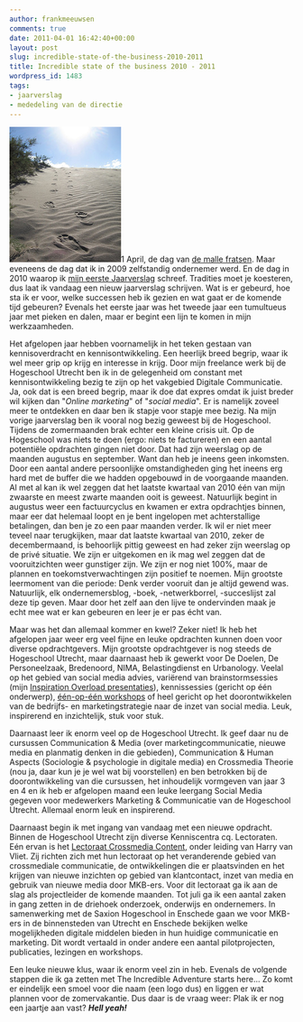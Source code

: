 ```yaml
---
author: frankmeeuwsen
comments: true
date: 2011-04-01 16:42:40+00:00
layout: post
slug: incredible-state-of-the-business-2010-2011
title: Incredible state of the business 2010 - 2011
wordpress_id: 1483
tags:
- jaarverslag
- mededeling van de directie
---
```


[![](../images/uploadimages/113055330_c4b616bcda_m.jpg)](../images/uploadimages/113055330_c4b616bcda_m.jpg)1 April, de dag van [de malle fratsen](http://twitter.com/#!/search/fe11). Maar eveneens de dag dat ik in 2009 zelfstandig ondernemer werd. En de dag in 2010 waarop ik [mijn eerste Jaarverslag](http://incredibleadventure.nl/2010/04/jaarverslag-2010/) schreef. Tradities moet je koesteren, dus laat ik vandaag een nieuw jaarverslag schrijven. Wat is er gebeurd, hoe sta ik er voor, welke successen heb ik gezien en wat gaat er de komende tijd gebeuren? Evenals het eerste jaar was het tweede jaar een tumultueus jaar met pieken en dalen, maar er begint een lijn te komen in mijn werkzaamheden.

<!-- more -->

Het afgelopen jaar hebben voornamelijk in het teken gestaan van kennisoverdracht en kennisontwikkeling. Een heerlijk breed begrip, waar ik wel meer grip op krijg en interesse in krijg. Door mijn freelance werk bij de Hogeschool Utrecht ben ik in de gelegenheid om constant met kennisontwikkeling bezig te zijn op het vakgebied Digitale Communicatie. Ja, ook dat is een breed begrip, maar ik doe dat expres omdat ik juist breder wil kijken dan "_Online marketing_" of "_social media_". Er is namelijk zoveel meer te ontdekken en daar ben ik stapje voor stapje mee bezig. Na mijn vorige jaarverslag ben ik vooral nog bezig geweest bij de Hogeschool. Tijdens de zomermaanden brak echter een kleine crisis uit. Op de Hogeschool was niets te doen (ergo: niets te factureren) en een aantal potentiële opdrachten gingen niet door. Dat had zijn weerslag op de maanden augustus en september. Want dan heb je ineens geen inkomsten. Door een aantal andere persoonlijke omstandigheden ging het ineens erg hard met de buffer die we hadden opgebouwd in de voorgaande maanden. Al met al kan ik wel zeggen dat het laatste kwartaal van 2010 één van mijn zwaarste en meest zwarte maanden ooit is geweest. Natuurlijk begint in augustus weer een factuurcyclus en kwamen er extra opdrachtjes binnen, maar eer dat helemaal loopt en je bent ingelopen met achterstallige betalingen, dan ben je zo een paar maanden verder. Ik wil er niet meer teveel naar terugkijken, maar dat laatste kwartaal van 2010, zeker de decembermaand, is behoorlijk pittig geweest en had zeker zijn weerslag op de privé situatie. We zijn er uitgekomen en ik mag wel zeggen dat de vooruitzichten weer gunstiger zijn. We zijn er nog niet 100%, maar de plannen en toekomstverwachtingen zijn positief te noemen. Mijn grootste leermoment van die periode: Denk verder vooruit dan je altijd gewend was. Natuurlijk, elk ondernemersblog, -boek, -netwerkborrel, -succeslijst zal deze tip geven. Maar door het zelf aan den lijve te ondervinden maak je echt mee wat er kan gebeuren en leer je er pas écht van.

Maar was het dan allemaal kommer en kwel? Zeker niet! Ik heb het afgelopen jaar weer erg veel fijne en leuke opdrachten kunnen doen voor diverse opdrachtgevers. Mijn grootste opdrachtgever is nog steeds de Hogeschool Utrecht, maar daarnaast heb ik gewerkt voor De Doelen, De Personeelzaak, Bredenoord, NIMA, Belastingdienst en Urbanology. Veelal op het gebied van social media advies, variërend van brainstormsessies (mijn [Inspiration Overload presentaties](http://incredibleadventure.nl/diensten/)), kennissessies (gericht op één onderwerp), [één-op-één workshops](http://incredibleadventure.nl/diensten/) of heel gericht op het doorontwikkelen van de bedrijfs- en marketingstrategie naar de inzet van social media. Leuk, inspirerend en inzichtelijk, stuk voor stuk.

Daarnaast leer ik enorm veel op de Hogeschool Utrecht. Ik geef daar nu de cursussen Communication & Media (over marketingcommunicatie, nieuwe media en planmatig denken in die gebieden), Communication & Human Aspects (Sociologie & psychologie in digitale media) en Crossmedia Theorie (nou ja, daar kun je je wel wat bij voorstellen) en ben betrokken bij de doorontwikkeling van die cursussen, het inhoudelijk vormgeven van jaar 3 en 4 en ik heb er afgelopen maand een leuke leergang Social Media gegeven voor medewerkers Marketing & Communicatie van de Hogeschool Utrecht. Allemaal enorm leuk en inspirerend.

Daarnaast begin ik met ingang van vandaag met een nieuwe opdracht. Binnen de Hogeschool Utrecht zijn diverse Kenniscentra cq. Lectoraten. Eén ervan is het [Lectoraat Crossmedia Content](http://www.crossmedialab.nl), onder leiding van Harry van Vliet. Zij richten zich met hun lectoraat op het veranderende gebied van crossmediale communicatie, de ontwikkelingen die er plaatsvinden en het krijgen van nieuwe inzichten op gebied van klantcontact, inzet van media en gebruik van nieuwe media door MKB-ers. Voor dit lectoraat ga ik aan de slag als projectleider de komende maanden. Tot juli ga ik een aantal zaken in gang zetten in de driehoek onderzoek, onderwijs en ondernemers. In samenwerking met de Saxion Hogeschool in Enschede gaan we voor MKB-ers in de binnensteden van Utrecht en Enschede bekijken welke mogelijkheden digitale middelen bieden in hun huidige communicatie en marketing. Dit wordt vertaald in onder andere een aantal pilotprojecten, publicaties, lezingen en workshops.

Een leuke nieuwe klus, waar ik enorm veel zin in heb. Evenals de volgende stappen die ik ga zetten met The Incredible Adventure starts here... Zo komt er eindelijk een smoel voor die naam (een logo dus) en liggen er wat plannen voor de zomervakantie. Dus daar is de vraag weer: Plak ik er nog een jaartje aan vast? _**Hell yeah!**_


